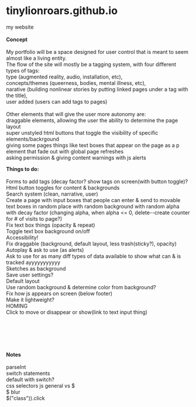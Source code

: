 # tinylionroars.github.io
my website<br><br>
<b>Concept</b><br><br>
My portfolio will be a space designed for user control that is meant to seem almost like a living entity.<br>
The flow of the site will mostly be a tagging system, with four different types of tags:<br>
type (augmented reality, audio, installation, etc),<br>
concepts/themes (queerness, bodies, mental illness, etc),<br>
narative (building nonlinear stories by putting linked pages under a tag with the title),<br>
user added (users can add tags to pages)<br>
<br>
Other elements that will give the user more autonomy are:<br>
draggable elements, allowing the user the ability to determine the page layout<br>
super unstyled html buttons that toggle the visibility of specific elements/backrgound<br>
giving some pages things like text boxes that appear on the page as a p element that fade out with global page refreshes<br>
asking permission & giving content warnings with js alerts<br>

<b> Things to do: </b> <br><br>
  Forms to add tags (decay factor? show tags on screen(with button toggle)?<br>
  Html button toggles for content & backgrounds<br>
  Search system (clean, narrative, user)<br>
  Create a page with input boxes that people can enter & send to movable text boxes in random place with random background with random alpha with decay factor (changing alpha, when alpha <= 0, delete--create counter for # of visits to page?)<br>
  Fix text box things (opacity & repeat)<br>
  Toggle text box background on/off<br>
  Accessibility!<br>
  Fix draggable (background, default layout, less trash(sticky?), opacity)<br>
  Autoplay & ask to use (as alerts)<br>
  Ask to use for as many diff types of data available to show what can & is tracked ayyyyyyyyyyy<br>
  Sketches as background<br>
  Save user settings?<br>
  Default layout<br>
  Use random background & determine color from background?<br>
  Fix how js appears on screen (below footer)<br>
  Make it lightweight?<br>
  HOMING<br>
  Click to move or disappear or show(link to text input thing)<br>
  
<br><br><br><br><br>
<b>Notes</b><br><br>
  parseInt<br>
  switch statements<br>
  default with switch?<br>
  css selectors js general vs $<br>
  $ blur<br>
  $("class")).click<br>
  
  
  
  
  
